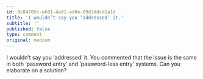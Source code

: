 ```yaml
---
id: 0c84785c-e681-4a81-ad0e-09d3ddcd1a1d
title: 'I wouldn’t say you ‘addressed’ it.'
subtitle: ''
published: false
type: comment
original: medium
---
```




I wouldn’t say you ‘addressed’ it. You commented that the issue is the same in both ‘password entry’ and ‘password-less entry’ systems. Can you elaborate on a solution?

